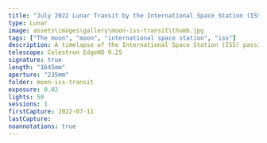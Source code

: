 ```yaml
---
title: "July 2022 Lunar Transit by the International Space Station (ISS)"
type: Lunar
image: assets\images\gallery\moon-iss-transit\thumb.jpg
tags: ["The moon", "moon", "international space station", "iss"]
description: A timelapse of the International Space Station (ISS) passing between Earth and the Moon.
telescope: Celestron EdgeHD 9.25
signature: true
length: "1645mm"
aperture: "235mm"
folder: moon-iss-transit
exposure: 0.02
lights: 50
sessions: 1
firstCapture: 2022-07-11
lastCapture:
noannotations: true
---
```


